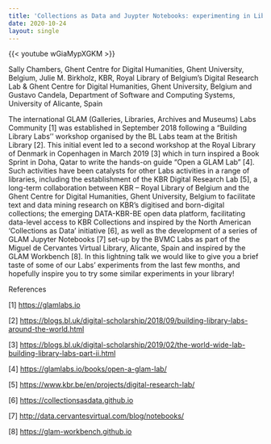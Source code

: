```yaml
---
title: 'Collections as Data and Juypter Notebooks: experimenting in Library Labs'
date: 2020-10-24
layout: single
---
```


{{< youtube wGiaMypXGKM  >}}

Sally Chambers, Ghent Centre for Digital Humanities, Ghent University, Belgium, Julie M. Birkholz, KBR, Royal Library of Belgium’s Digital Research Lab & Ghent Centre for Digital Humanities, Ghent University, Belgium and Gustavo Candela, Department of Software and Computing Systems, University of Alicante, Spain 

The international GLAM (Galleries, Libraries, Archives and Museums) Labs Community \[1\] was established in September 2018 following a “Building Library Labs’’ workshop organised by the BL Labs team at the British Library \[2\]. This initial event led to a second workshop at the Royal Library of Denmark in Copenhagen in March 2019 \[3\] which in turn inspired a Book Sprint in Doha, Qatar to write the hands-on guide “Open a GLAM Lab” \[4\]. Such activities have been catalysts for other Labs activities in a range of libraries, including the establishment of the KBR Digital Research Lab \[5\], a long-term collaboration between KBR – Royal Library of Belgium and the Ghent Centre for Digital Humanities, Ghent University, Belgium to facilitate text and data mining research on KBR’s digitised and born-digital collections; the emerging DATA-KBR-BE open data platform, facilitating data-level access to KBR Collections and inspired by the North American ‘Collections as Data’ initiative \[6\], as well as the development of a series of GLAM Jupyter Notebooks \[7\] set-up by the BVMC Labs as part of the Miguel de Cervantes Virtual Library, Alicante, Spain and inspired by the GLAM Workbench \[8\]. In this lightning talk we would like to give you a brief taste of some of our Labs’ experiments from the last few months, and hopefully inspire you to try some similar experiments in your library! 

References 

\[1\] https://glamlabs.io 

\[2\] https://blogs.bl.uk/digital-scholarship/2018/09/building-library-labs-around-the-world.html

\[3\] https://blogs.bl.uk/digital-scholarship/2019/02/the-world-wide-lab-building-library-labs-part-ii.html 

\[4\] https://glamlabs.io/books/open-a-glam-lab/ 

\[5\] https://www.kbr.be/en/projects/digital-research-lab/ 

\[6\] https://collectionsasdata.github.io 

\[7\] http://data.cervantesvirtual.com/blog/notebooks/ 

\[8\] https://glam-workbench.github.io